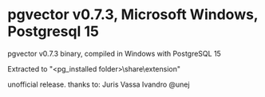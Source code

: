 # pgvector v0.7.3, Microsoft Windows, Postgresql 15
pgvector v0.7.3 binary, compiled in Windows with PostgreSQL 15

Extracted to "<pg_installed folder>\share\extension\"

unofficial release.
thanks to: Juris Vassa Ivandro @unej
